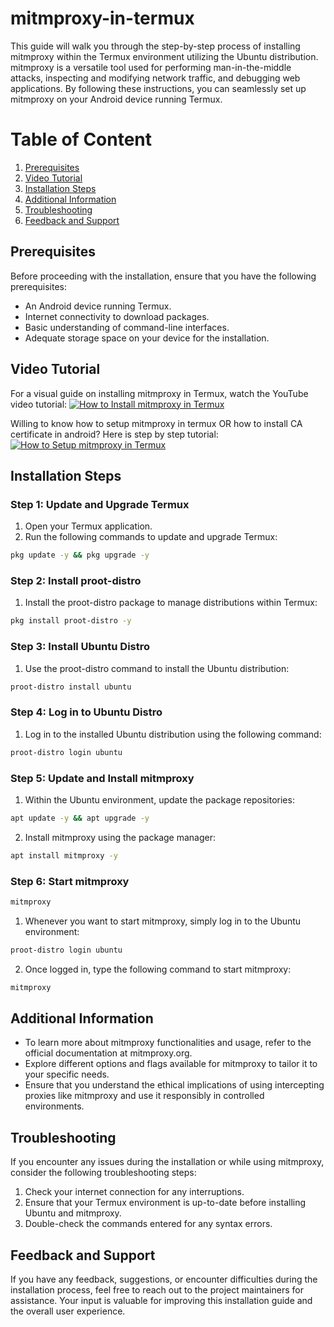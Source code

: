 # mitmproxy-in-termux
This guide will walk you through the step-by-step process of installing mitmproxy within the Termux environment utilizing the Ubuntu distribution.
mitmproxy is a versatile tool used for performing man-in-the-middle attacks, inspecting and modifying network traffic, and debugging web applications. 
By following these instructions, you can seamlessly set up mitmproxy on your Android device running Termux.

# Table of Content
1. [Prerequisites](#prerequisites)
2. [Video Tutorial](#video-tutorial)
3. [Installation Steps](#installation-steps)
4. [Additional Information](#additional-information)
5. [Troubleshooting](#troubleshooting)
6. [Feedback and Support](#feedback-and-support)

## Prerequisites
Before proceeding with the installation, ensure that you have the following prerequisites:
- An Android device running Termux.
- Internet connectivity to download packages.
- Basic understanding of command-line interfaces.
- Adequate storage space on your device for the installation.

## Video Tutorial
For a visual guide on installing mitmproxy in Termux, watch the YouTube video tutorial:
[![How to Install mitmproxy in Termux](http://img.youtube.com/vi/CMi-MkwCloY/0.jpg)](http://www.youtube.com/watch?v=CMi-MkwCloY "How to Install mitmproxy in Termux")

Willing to know how to setup mitmproxy in termux OR how to install CA certificate in android? Here is step by step tutorial:
[![How to Setup mitmproxy in Termux](http://img.youtube.com/vi/o-iypVqI_P8/0.jpg)](http://www.youtube.com/watch?v=o-iypVqI_P8 "How to setup mitmproxy in Termux")

## Installation Steps
### Step 1: Update and Upgrade Termux
1. Open your Termux application.
2. Run the following commands to update and upgrade Termux:
```bash
pkg update -y && pkg upgrade -y
```

### Step 2: Install proot-distro
1. Install the proot-distro package to manage distributions within Termux:
```bash
pkg install proot-distro -y
```

### Step 3: Install Ubuntu Distro
1. Use the proot-distro command to install the Ubuntu distribution:
```bash
proot-distro install ubuntu
```

### Step 4: Log in to Ubuntu Distro
1. Log in to the installed Ubuntu distribution using the following command:
```bash
proot-distro login ubuntu
```

### Step 5: Update and Install mitmproxy
1. Within the Ubuntu environment, update the package repositories:
```bash
apt update -y && apt upgrade -y
```
2. Install mitmproxy using the package manager:
```bash
apt install mitmproxy -y
```

### Step 6: Start mitmproxy
```bash
mitmproxy
```

1. Whenever you want to start mitmproxy, simply log in to the Ubuntu environment:
```bash
proot-distro login ubuntu
```
2. Once logged in, type the following command to start mitmproxy:
```bash
mitmproxy
``` 

## Additional Information
- To learn more about mitmproxy functionalities and usage, refer to the official documentation at mitmproxy.org.
- Explore different options and flags available for mitmproxy to tailor it to your specific needs.
- Ensure that you understand the ethical implications of using intercepting proxies like mitmproxy and use it responsibly in controlled environments.

## Troubleshooting
If you encounter any issues during the installation or while using mitmproxy, consider the following troubleshooting steps:
1. Check your internet connection for any interruptions.
2. Ensure that your Termux environment is up-to-date before installing Ubuntu and mitmproxy.
3. Double-check the commands entered for any syntax errors.

## Feedback and Support
If you have any feedback, suggestions, or encounter difficulties during the installation process, feel free to reach out to the project maintainers for assistance.
Your input is valuable for improving this installation guide and the overall user experience.
